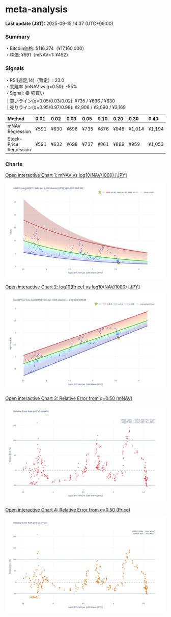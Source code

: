 # meta-analysis


<!--REPORT:START-->
**Last update (JST):** 2025-09-15 14:37 (UTC+09:00)

### Summary
・Bitcoin価格: $116,374（¥17,160,000）  
・株価: ¥591（mNAV=1: ¥452）

### Signals
・RSI(週足,14)（暫定）: 23.0  
・乖離率 (mNAV vs q=0.50): -55%  
・Signal: 🟣 強買い  
｜買いライン(q=0.05/0.03/0.02): ¥735 / ¥696 / ¥630  
｜売りライン(q=0.95/0.97/0.98): ¥2,906 / ¥3,090 / ¥3,169

| Method                 | 0.01   | 0.02   | 0.03   | 0.05   | 0.10   | 0.20   | 0.30   | 0.40   | 0.50   | 0.60   | 0.70   | 0.80   | 0.90   | 0.95   | 0.97   | 0.98   | 0.99   |
|:-----------------------|:-------|:-------|:-------|:-------|:-------|:-------|:-------|:-------|:-------|:-------|:-------|:-------|:-------|:-------|:-------|:-------|:-------|
| mNAV Regression        | ¥591   | ¥630   | ¥696   | ¥735   | ¥876   | ¥948   | ¥1,014 | ¥1,194 | ¥1,320 | ¥1,484 | ¥1,697 | ¥2,157 | ¥2,675 | ¥2,906 | ¥3,090 | ¥3,169 | ¥3,132 |
| Stock-Price Regression | ¥591   | ¥632   | ¥698   | ¥737   | ¥861   | ¥899   | ¥959   | ¥1,053 | ¥1,224 | ¥1,302 | ¥1,521 | ¥2,046 | ¥2,409 | ¥2,726 | ¥2,814 | ¥2,852 | ¥2,924 |

### Charts
[Open interactive Chart 1: mNAV vs log10(NAV/1000) [JPY]](https://tkzm240.github.io/meta-analysis/fig1.html)

![fig1](assets/fig1.png)

[Open interactive Chart 2: log10(Price) vs log10(NAV/1000) [JPY]](https://tkzm240.github.io/meta-analysis/fig2.html)

![fig2](assets/fig2.png)

[Open interactive Chart 3: Relative Error from q=0.50 (mNAV)](https://tkzm240.github.io/meta-analysis/fig3.html)

![fig3](assets/fig3.png)

[Open interactive Chart 4: Relative Error from q=0.50 (Price)](https://tkzm240.github.io/meta-analysis/fig4.html)

![fig4](assets/fig4.png)
<!--REPORT:END-->
